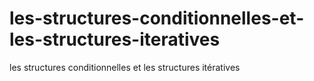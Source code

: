 # les-structures-conditionnelles-et-les-structures-iteratives
les structures conditionnelles et les structures itératives
